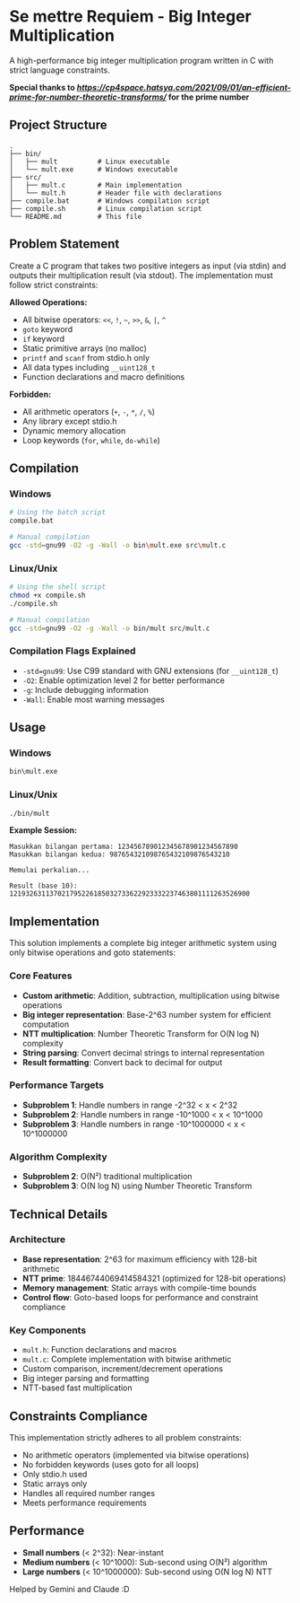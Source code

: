 # Se mettre Requiem - Big Integer Multiplication

A high-performance big integer multiplication program written in C with strict language constraints.

**Special thanks to *https://cp4space.hatsya.com/2021/09/01/an-efficient-prime-for-number-theoretic-transforms/* for the prime number**

## Project Structure

```
.
├── bin/
│   ├── mult          # Linux executable
│   └── mult.exe      # Windows executable
├── src/
│   ├── mult.c        # Main implementation
│   └── mult.h        # Header file with declarations
├── compile.bat       # Windows compilation script
├── compile.sh        # Linux compilation script
└── README.md         # This file
```

## Problem Statement

Create a C program that takes two positive integers as input (via stdin) and outputs their multiplication result (via stdout). The implementation must follow strict constraints:

**Allowed Operations:**

- All bitwise operators: `<<`, `!`, `~`, `>>`, `&`, `|`, `^`
- `goto` keyword
- `if` keyword
- Static primitive arrays (no malloc)
- `printf` and `scanf` from stdio.h only
- All data types including `__uint128_t`
- Function declarations and macro definitions

**Forbidden:**

- All arithmetic operators (`+`, `-`, `*`, `/`, `%`)
- Any library except stdio.h
- Dynamic memory allocation
- Loop keywords (`for`, `while`, `do-while`)

## Compilation

### Windows

```bash
# Using the batch script
compile.bat

# Manual compilation
gcc -std=gnu99 -O2 -g -Wall -o bin\mult.exe src\mult.c
```

### Linux/Unix

```bash
# Using the shell script
chmod +x compile.sh
./compile.sh

# Manual compilation
gcc -std=gnu99 -O2 -g -Wall -o bin/mult src/mult.c
```

### Compilation Flags Explained

- `-std=gnu99`: Use C99 standard with GNU extensions (for `__uint128_t`)
- `-O2`: Enable optimization level 2 for better performance
- `-g`: Include debugging information
- `-Wall`: Enable most warning messages

## Usage

### Windows

```bash
bin\mult.exe
```

### Linux/Unix

```bash
./bin/mult
```

**Example Session:**

```
Masukkan bilangan pertama: 123456789012345678901234567890
Masukkan bilangan kedua: 987654321098765432109876543210

Memulai perkalian...

Result (base 10): 121932631137021795226185032733622923332237463801111263526900
```

## Implementation

This solution implements a complete big integer arithmetic system using only bitwise operations and goto statements:

### Core Features

- **Custom arithmetic**: Addition, subtraction, multiplication using bitwise operations
- **Big integer representation**: Base-2^63 number system for efficient computation
- **NTT multiplication**: Number Theoretic Transform for O(N log N) complexity
- **String parsing**: Convert decimal strings to internal representation
- **Result formatting**: Convert back to decimal for output

### Performance Targets

- **Subproblem 1**: Handle numbers in range -2^32 < x < 2^32
- **Subproblem 2**: Handle numbers in range -10^1000 < x < 10^1000
- **Subproblem 3**: Handle numbers in range -10^1000000 < x < 10^1000000

### Algorithm Complexity

- **Subproblem 2**: O(N²) traditional multiplication
- **Subproblem 3**: O(N log N) using Number Theoretic Transform

## Technical Details

### Architecture

- **Base representation**: 2^63 for maximum efficiency with 128-bit arithmetic
- **NTT prime**: 18446744069414584321 (optimized for 128-bit operations)
- **Memory management**: Static arrays with compile-time bounds
- **Control flow**: Goto-based loops for performance and constraint compliance

### Key Components

- `mult.h`: Function declarations and macros
- `mult.c`: Complete implementation with bitwise arithmetic
- Custom comparison, increment/decrement operations
- Big integer parsing and formatting
- NTT-based fast multiplication

## Constraints Compliance

This implementation strictly adheres to all problem constraints:

- No arithmetic operators (implemented via bitwise operations)
- No forbidden keywords (uses goto for all loops)
- Only stdio.h used
- Static arrays only
- Handles all required number ranges
- Meets performance requirements

## Performance

- **Small numbers** (< 2^32): Near-instant
- **Medium numbers** (< 10^1000): Sub-second using O(N²) algorithm
- **Large numbers** (< 10^1000000): Sub-second using O(N log N) NTT

Helped by Gemini and Claude :D
